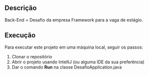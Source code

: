 ## Descrição

Back-End = Desafio da empresa Framework para a vaga de estágio.

## Execução

Para executar este projeto em uma máquina local, seguir os passos:

1. Clonar o repositório
2. Abrir o projeto usando IntelliJ (ou alguma IDE da sua preferência)
3. Dar o comando **Run** na classe DesafioApplication.java